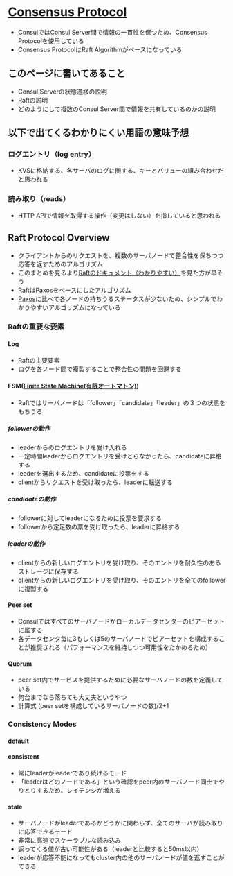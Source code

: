 # [Consensus Protocol](https://www.consul.io/docs/internals/consensus.html)
- ConsulではConsul Server間で情報の一貫性を保つため、Consensus Protocolを使用している
- Consensus ProtocolはRaft Algorithmがベースになっている

## このページに書いてあること
- Consul Serverの状態遷移の説明
- Raftの説明
- どのようにして複数のConsul Server間で情報を共有しているのかの説明


## 以下で出てくるわかりにくい用語の意味予想
### ログエントリ（log entry）
- KVSに格納する、各サーバのログに関する、キーとバリューの組み合わせだと思われる

### 読み取り（reads）
- HTTP APIで情報を取得する操作（変更はしない）を指していると思われる

## Raft Protocol Overview
- クライアントからのリクエストを、複数のサーバノードで整合性を保ちつつ応答を返すためのアルゴリズム
- このまとめを見るより[Raftのドキュメント（わかりやすい）](http://thesecretlivesofdata.com/raft/)を見た方が早そう
- Raftは[Paxos](https://en.wikipedia.org/wiki/Paxos_%28computer_science%29)をベースにしたアルゴリズム
- [Paxos](https://en.wikipedia.org/wiki/Paxos_%28computer_science%29)に比べて各ノードの持ちうるステータスが少ないため、シンプルでわかりやすいアルゴリズムになっている

### Raftの重要な要素
#### Log
- Raftの主要要素
- ログを各ノード間で複製することで整合性の問題を回避する

#### FSM([Finite State Machine(有限オートマトン)](https://ja.wikipedia.org/wiki/%E6%9C%89%E9%99%90%E3%82%AA%E3%83%BC%E3%83%88%E3%83%9E%E3%83%88%E3%83%B3))
- Raftではサーバノードは「follower」「candidate」「leader」の３つの状態をもちうる

##### followerの動作
- leaderからのログエントリを受け入れる
- 一定時間leaderからログエントリを受けとらなかったら、candidateに昇格する
- leaderを選出するため、candidateに投票をする
- clientからリクエストを受け取ったら、leaderに転送する

##### candidateの動作
- followerに対してleaderになるために投票を要求する
- followerから定足数の票を受け取ったら、leaderに昇格する

##### leaderの動作
- clientからの新しいログエントリを受け取り、そのエントリを耐久性のあるストレージに保存する
- clientからの新しいログエントリを受け取り、そのエントリを全てのfollowerに複製する

#### Peer set
- Consulではすべてのサーバノードがローカルデータセンターのピアーセットに属する
- 各データセンタ毎に3もしくは5のサーバノードでピアーセットを構成することが推奨される（パフォーマンスを維持しつつ可用性をたかめるため）

#### Quorum
- peer set内でサービスを提供するために必要なサーバノードの数を定義している
- 何台までなら落ちても大丈夫というやつ
- 計算式 (peer setを構成しているサーバノードの数)/2+1

### Consistency Modes
#### default

#### consistent
- 常にleaderがleaderであり続けるモード
- 「leaderはどのノードである」という確認をpeer内のサーバノード同士でやりとりするため、レイテンシが増える

#### stale
- サーバノードがleaderであるかどうかに関わらず、全てのサーバが読み取りに応答できるモード
- 非常に高速でスケーラブルな読み込み
- 返ってくる値が古い可能性がある（leaderと比較すると50ms以内）
- leaderが応答不能になってもcluster内の他のサーバノードが値を返すことができる

